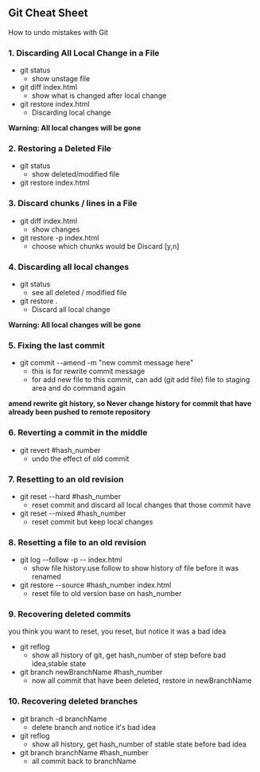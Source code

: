 ## Git Cheat Sheet
How to undo mistakes with Git

### 1. Discarding All Local Change in a File
- git status
  - show unstage file
- git diff index.html
  - show what is changed after local change
- git restore index.html
  - Discarding local change

**Warning: All local changes will be gone**

### 2. Restoring a Deleted File
- git status
  - show deleted/modified file
- git restore index.html

### 3. Discard chunks / lines in a File
- git diff index.html
  - show changes
- git restore -p index.html
  - choose which chunks would be Discard [y,n]

### 4. Discarding all local changes
- git status
  - see all deleted / modified file
- git restore .
  - Discard all local change

**Warning: All local changes will be gone**

### 5. Fixing the last commit
- git commit --amend -m "new commit message here"
  - this is for rewrite commit message
  - for add new file to this commit, can add (git add file) file to staging area and do command again

**amend rewrite git history, so Never change history for commit that have already been pushed to remote repository**

### 6. Reverting a commit in the middle
- git revert #hash_number 
  - undo the effect of old commit

### 7. Resetting to an old revision
- git reset --hard #hash_number
  - reset commit and discard all local changes that those commit have
- git reset --mixed #hash_number
  - reset commit but keep local changes

### 8. Resetting a file to an old revision
- git log --follow -p -- index.html
  - show file history.use follow to show history of file before it was renamed
- git restore --source #hash_number index.html
  - reset file to old version base on hash_number

### 9. Recovering deleted commits
you think you want to reset, you reset, but notice it was a bad idea
- git reflog
  - show all history of git, get hash_number of step before bad idea,stable state
- git branch newBranchName #hash_number
  - now all commit that have been deleted, restore in newBranchName

### 10. Recovering deleted branches
- git branch -d branchName
  - delete branch and notice it's bad idea
- git reflog
  - show all history, get hash_number of stable state before bad idea
- git branch branchName #hash_number
  - all commit back to branchName


